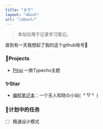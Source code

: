 ```yaml
---
title: "关于"
layout: "about"
url: "/about/"
---
```


> 本站仅用于记录学习笔记。

直到有一天我想起了我的这个github账号🤔

### 🚀Projects

 - [Pihpi](https://github.com/javabullshit/pihpi) 一款Typecho主题

### ✨Star
 - [编程笔记本](https://javabullshit.github.io)：一个无人知晓の小站( ╹▽╹ )


### 📖计划中的任务

- [ ] 精通设计模式
